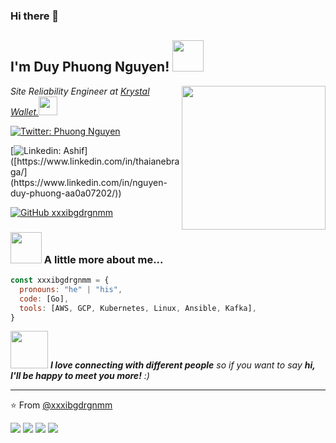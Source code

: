 ### Hi there 👋

<h2> I'm Duy Phuong Nguyen! <img src="https://media.giphy.com/media/S8kcDWOvua4l6lJ0Az/source.gif" width="50"></h2>
<img align='right' src="https://media.giphy.com/media/ZVik7pBtu9dNS/giphy.gif" width="230">
<p><em>Site Reliability Engineer at <a href="https://wallet.krystal.app">Krystal Wallet.</a><img src="https://media.giphy.com/media/WUlplcMpOCEmTGBtBW/giphy.gif" width="30"> 
</em></p>

[![Twitter: Phuong Nguyen](https://img.shields.io/twitter/follow/PhngNgu32733550?style=social)]([https://twitter.com/beingAshifZafar](https://twitter.com/PhngNgu32733550))

[![Linkedin: Ashif](https://img.shields.io/badge/-Nguyen%20Duy%20Phuong-blue?style=flat-square&logo=Linkedin&logoColor=white&link=[https://www.linkedin.com/in/ashif-zafar-70618434/](https://www.linkedin.com/in/nguyen-duy-phuong-aa0a07202/))]([https://www.linkedin.com/in/thaianebraga/](https://www.linkedin.com/in/nguyen-duy-phuong-aa0a07202/))

[![GitHub xxxibgdrgnmm](https://img.shields.io/github/followers/xxxibgdrgnmm?label=follow&style=social)](https://github.com/xxxibgdrgnmm)


### <img src="https://media.giphy.com/media/VgCDAzcKvsR6OM0uWg/giphy.gif" width="50"> A little more about me...  

```javascript
const xxxibgdrgnmm = {
  pronouns: "he" | "his",
  code: [Go],
  tools: [AWS, GCP, Kubernetes, Linux, Ansible, Kafka],
}
```

<img src="https://media.giphy.com/media/LnQjpWaON8nhr21vNW/giphy.gif" width="60"> <em><b>I love connecting with different people</b> so if you want to say <b>hi, I'll be happy to meet you more!</b> :)</em>

 ---
 ⭐️ From [@xxxibgdrgnmm](https://github.com/xxxibgdrgnmm)
 
 
![](https://raw.githubusercontent.com/xxxibgdrgnmm/github-stats/master/generated/overview.svg#gh-dark-mode-only)
![](https://raw.githubusercontent.com/xxxibgdrgnmm/github-stats/master/generated/overview.svg#gh-light-mode-only)
![](https://raw.githubusercontent.com/xxxibgdrgnmm/github-stats/master/generated/languages.svg#gh-dark-mode-only)
![](https://raw.githubusercontent.com/xxxibgdrgnmm/github-stats/master/generated/languages.svg#gh-light-mode-only)
